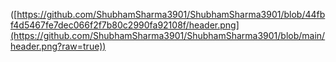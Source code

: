 ([https://github.com/ShubhamSharma3901/ShubhamSharma3901/blob/44fbf4d5467fe7dec066f2f7b80c2990fa92108f/header.png](https://github.com/ShubhamSharma3901/ShubhamSharma3901/blob/main/header.png?raw=true))
